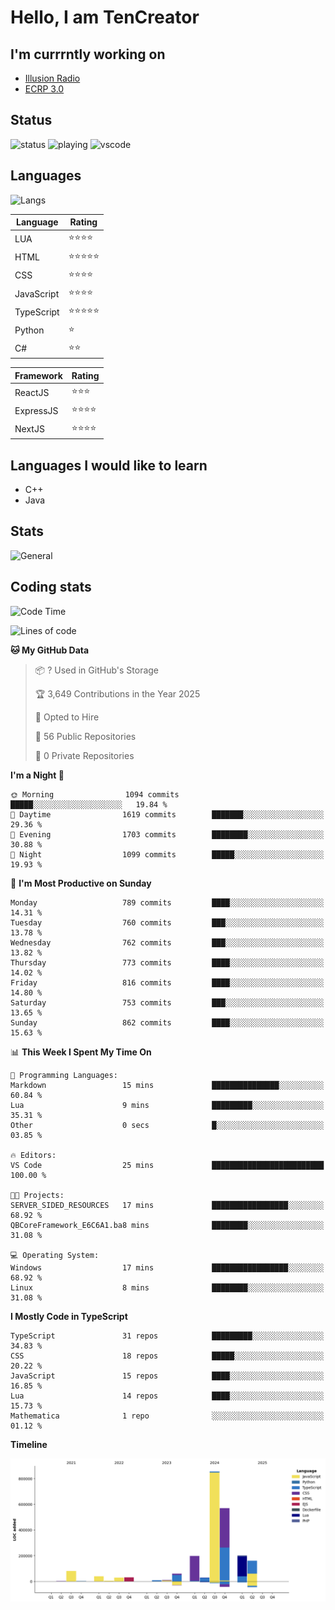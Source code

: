 # Hello, I am TenCreator

## I'm currrntly working on
- [Illusion Radio](https://illusionradio.co.uk/)
- [ECRP 3.0](http://github.com/Emerald-Coast-Roleplay/)

## Status
![status](https://api.statusbadges.me/badge/status/518334475038359555?simple=true&style=for-the-badge)
![playing](https://api.statusbadges.me/badge/playing/518334475038359555?style=for-the-badge)
![vscode](https://api.statusbadges.me/badge/vscode/518334475038359555?style=for-the-badge)

## Languages
![Langs](https://github-readme-stats.vercel.app/api/top-langs/?username=tencreator&layout=compact&theme=radical)


|Language|Rating|
|--------|------|
|LUA|⭐️⭐️⭐️⭐️|
|HTML|⭐️⭐️⭐️⭐️⭐️|
|CSS|⭐️⭐️⭐️⭐️|
|JavaScript|⭐️⭐️⭐️⭐️|
|TypeScript|⭐️⭐️⭐️⭐️⭐️|
|Python|⭐️|
|C#|⭐️⭐️ |

|Framework|Rating|
|--------|------|
|ReactJS|⭐️⭐️⭐|
|ExpressJS|⭐️⭐️⭐️⭐️|
|NextJS|⭐️⭐️⭐⭐️|

## Languages I would like to learn
- C++
- Java

## Stats
![General](https://github-readme-stats.vercel.app/api?username=tencreator&show_icons=true&theme=radical)

## Coding stats

<!--START_SECTION:waka-->
![Code Time](http://img.shields.io/badge/Code%20Time-619%20hrs%205%20mins-blue)

![Lines of code](https://img.shields.io/badge/From%20Hello%20World%20I%27ve%20Written-2.3%20million%20lines%20of%20code-blue)

**🐱 My GitHub Data** 

> 📦 ? Used in GitHub's Storage 
 > 
> 🏆 3,649 Contributions in the Year 2025
 > 
> 💼 Opted to Hire
 > 
> 📜 56 Public Repositories 
 > 
> 🔑 0 Private Repositories 
 > 
**I'm a Night 🦉** 

```text
🌞 Morning                1094 commits        █████░░░░░░░░░░░░░░░░░░░░   19.84 % 
🌆 Daytime                1619 commits        ███████░░░░░░░░░░░░░░░░░░   29.36 % 
🌃 Evening                1703 commits        ████████░░░░░░░░░░░░░░░░░   30.88 % 
🌙 Night                  1099 commits        █████░░░░░░░░░░░░░░░░░░░░   19.93 % 
```
📅 **I'm Most Productive on Sunday** 

```text
Monday                   789 commits         ████░░░░░░░░░░░░░░░░░░░░░   14.31 % 
Tuesday                  760 commits         ███░░░░░░░░░░░░░░░░░░░░░░   13.78 % 
Wednesday                762 commits         ███░░░░░░░░░░░░░░░░░░░░░░   13.82 % 
Thursday                 773 commits         ████░░░░░░░░░░░░░░░░░░░░░   14.02 % 
Friday                   816 commits         ████░░░░░░░░░░░░░░░░░░░░░   14.80 % 
Saturday                 753 commits         ███░░░░░░░░░░░░░░░░░░░░░░   13.65 % 
Sunday                   862 commits         ████░░░░░░░░░░░░░░░░░░░░░   15.63 % 
```


📊 **This Week I Spent My Time On** 

```text
💬 Programming Languages: 
Markdown                 15 mins             ███████████████░░░░░░░░░░   60.84 % 
Lua                      9 mins              █████████░░░░░░░░░░░░░░░░   35.31 % 
Other                    0 secs              █░░░░░░░░░░░░░░░░░░░░░░░░   03.85 % 

🔥 Editors: 
VS Code                  25 mins             █████████████████████████   100.00 % 

🐱‍💻 Projects: 
SERVER_SIDED_RESOURCES   17 mins             █████████████████░░░░░░░░   68.92 % 
QBCoreFramework_E6C6A1.ba8 mins              ████████░░░░░░░░░░░░░░░░░   31.08 % 

💻 Operating System: 
Windows                  17 mins             █████████████████░░░░░░░░   68.92 % 
Linux                    8 mins              ████████░░░░░░░░░░░░░░░░░   31.08 % 
```

**I Mostly Code in TypeScript** 

```text
TypeScript               31 repos            █████████░░░░░░░░░░░░░░░░   34.83 % 
CSS                      18 repos            █████░░░░░░░░░░░░░░░░░░░░   20.22 % 
JavaScript               15 repos            ████░░░░░░░░░░░░░░░░░░░░░   16.85 % 
Lua                      14 repos            ████░░░░░░░░░░░░░░░░░░░░░   15.73 % 
Mathematica              1 repo              ░░░░░░░░░░░░░░░░░░░░░░░░░   01.12 % 
```



**Timeline**

![Lines of Code chart](https://raw.githubusercontent.com/tencreator/tencreator/main/assets/bar_graph.png)


<!--END_SECTION:waka-->
